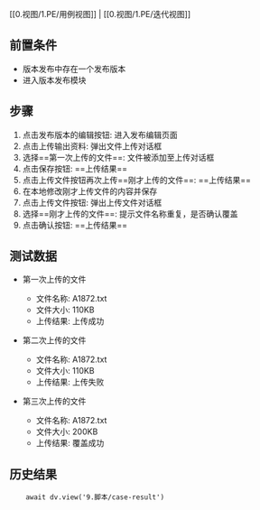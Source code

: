 [[0.视图/1.PE/用例视图]] | [[0.视图/1.PE/迭代视图]]

## 前置条件

- 版本发布中存在一个发布版本
- 进入版本发布模块

## 步骤

1. 点击发布版本的编辑按钮: 进入发布编辑页面
2. 点击上传输出资料: 弹出文件上传对话框
3. 选择==第一次上传的文件==: 文件被添加至上传对话框
4. 点击保存按钮: ==上传结果== 
5. 点击上传文件按钮再次上传==刚才上传的文件==: ==上传结果== 
6. 在本地修改刚才上传文件的内容并保存
7. 点击上传文件按钮: 弹出上传文件对话框
8. 选择==刚才上传的文件==: 提示文件名称重复，是否确认覆盖
9. 点击确认按钮: ==上传结果== 

## 测试数据

- 第一次上传的文件
	- 文件名称: A1872.txt
	- 文件大小: 110KB
	- 上传结果: 上传成功

- 第二次上传的文件
	- 文件名称: A1872.txt
	- 文件大小: 110KB
	- 上传结果: 上传失败

- 第三次上传的文件
	- 文件名称: A1872.txt
	- 文件大小: 200KB
	- 上传结果: 覆盖成功

## 历史结果

```dataviewjs
    await dv.view('9.脚本/case-result')
```
